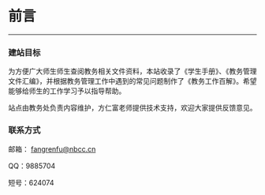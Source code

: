 

# 前言
---------

### 建站目标

为方便广大师生师生查阅教务相关文件资料，本站收录了《学生手册》、《教务管理文件汇编》，并根据教务管理工作中遇到的常见问题制作了《教务工作百解》。希望能够给师生的工作学习予以指导帮助。

站点由教务处负责内容维护，方仁富老师提供技术支持，欢迎大家提供反馈意见。

### 联系方式

邮箱： fangrenfu@nbcc.cn

QQ：9885704

短号：624074